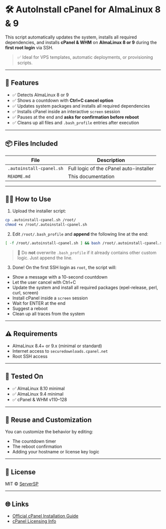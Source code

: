 # 🛠️ AutoInstall cPanel for AlmaLinux 8 & 9

This script automatically updates the system, installs all required dependencies, and installs **cPanel & WHM** on **AlmaLinux 8 or 9** during the **first root login** via SSH.

> ✅ Ideal for VPS templates, automatic deployments, or provisioning scripts.

---

## 🚀 Features

- ✅ Detects AlmaLinux 8 or 9
- ✅ Shows a countdown with **Ctrl+C cancel option**
- ✅ Updates system packages and installs all required dependencies
- ✅ Installs cPanel inside an interactive `screen` session
- ✅ Pauses at the end and **asks for confirmation before reboot**
- ✅ Cleans up all files and `.bash_profile` entries after execution

---

## 📦 Files Included

| File                         | Description                                 |
|-----------------------------|---------------------------------------------|
| `.autoinstall-cpanel.sh`    | Full logic of the cPanel auto-installer     |
| `README.md`                 | This documentation                          |

---

## 🧑‍💻 How to Use

1. Upload the installer script:

```bash
cp .autoinstall-cpanel.sh /root/
chmod +x /root/.autoinstall-cpanel.sh
```

2. Edit `/root/.bash_profile` and **append** the following line at the end:

```bash
[ -f /root/.autoinstall-cpanel.sh ] && bash /root/.autoinstall-cpanel.sh
```

> 📝 Do **not** overwrite `.bash_profile` if it already contains other custom logic. Just append the line.

3. Done! On the first SSH login as `root`, the script will:
- Show a message with a 10-second countdown
- Let the user cancel with Ctrl+C
- Update the system and install all required packages (epel-release, perl, curl, screen)
- Install cPanel inside a `screen` session
- Wait for ENTER at the end
- Suggest a reboot
- Clean up all traces from the system

---

## ⚠️ Requirements

- AlmaLinux 8.4+ or 9.x (minimal or standard)
- Internet access to `securedownloads.cpanel.net`
- Root SSH access

---

## 🧪 Tested On

- ✅ AlmaLinux 8.10 minimal
- ✅ AlmaLinux 9.4 minimal
- ✅ cPanel & WHM v110–128

---

## 🔁 Reuse and Customization

You can customize the behavior by editing:
- The countdown timer
- The reboot confirmation
- Adding your hostname or license key logic

---

## 📄 License

MIT © [ServerSP](https://serversp.com)

---

## 🌐 Links

- [Official cPanel Installation Guide](https://docs.cpanel.net/installation-guide/)
- [cPanel Licensing Info](https://cpanel.net/pricing/)
